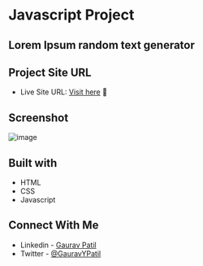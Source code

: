# Javascript Project 

## Lorem Ipsum random text generator

## Project Site URL
- Live Site URL: [Visit here](https://lorem-ipsum-para.netlify.app/) :rocket:

## Screenshot
![image](https://user-images.githubusercontent.com/102862547/230531689-6126924c-07d7-4219-8875-9420af410539.png)

## Built with
- HTML
- CSS
- Javascript

## Connect With Me
- Linkedin - [Gaurav Patil](https://www.linkedin.com/in/gaurav-patil301/)
- Twitter - [@GauravYPatil](https://twitter.com/GauravYPatil)
